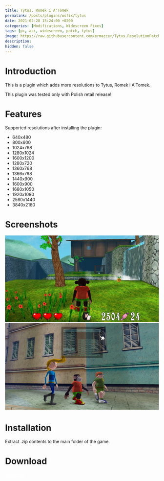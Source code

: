 ```yaml
---
title: Tytus, Romek i A'Tomek
permalink: /posts/plugins/wsfix/tytus
date: 2021-02-28 15:24:00 +0200
categories: [Modifications, Widescreen Fixes]
tags: [pc, asi, widescreen, patch, tytus]   
image: https://raw.githubusercontent.com/ermaccer/Tytus.ResolutionPatch/master/01.jpg
description:  
hidden: false
---
```

# Introduction
This is a plugin which adds more resolutions to Tytus, Romek i A'Tomek.

<div class="alert bg-dark">
    This plugin was tested only with Polish retail release!
</div>

# Features

Supported resolutions after installing the plugin:
- 640x480
- 800x600
- 1024x768
- 1280x1024
- 1600x1200
- 1280x720
- 1360x768
- 1366x768
- 1440x900
- 1600x900
- 1680x1050
- 1920x1080
- 2560x1440
- 3840x2160

# Screenshots

![Preview](https://raw.githubusercontent.com/ermaccer/Tytus.ResolutionPatch/master/02.jpg)
![Preview](https://raw.githubusercontent.com/ermaccer/Tytus.ResolutionPatch/master/01.jpg)


# Installation 
Extract .zip contents to the main folder of the game.

# Download
<a class="btn btn-block btn-dark bg-dark text-gray btn-lg" style="color: white;" href="https://github.com/ermaccer/Tytus.ResolutionPatch/releases/latest/download/Tytus.ResolutionPatch.zip" role="button">
<i class="fas fa-download"></i>
Download
</a>



